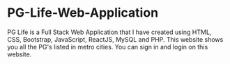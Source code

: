 # PG-Life-Web-Application
PG Life is a Full Stack Web Application that I have created using HTML, CSS, Bootstrap, JavaScript, ReactJS, MySQL and PHP. This website shows you all the PG's listed in metro cities. You can sign in and login on this website.
